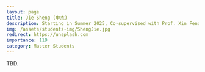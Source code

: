 ```yaml
---
layout: page
title: Jie Sheng (申杰)
description: Starting in Summer 2025, Co-supervised with Prof. Xin Feng. <br> Research Topic&#58; Adversarial Defense.
img: /assets/students-img/ShengJie.jpg
redirect: https://unsplash.com
importance: 119
category: Master Students
---
```


TBD.
